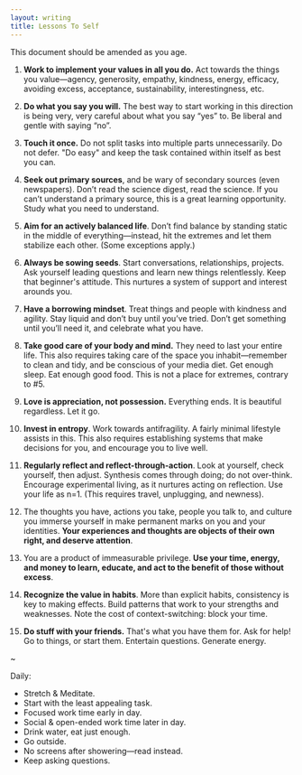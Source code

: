 ```yaml
---
layout: writing
title: Lessons To Self
---
```


This document should be amended as you age. 



1. **Work to implement your values in all you do.** Act towards the things you value—agency, generosity, empathy, kindness, energy, efficacy, avoiding excess, acceptance, sustainability, interestingness, etc. 

2. **Do what you say you will.** The best way to start working in this direction is being very, very careful about what you say “yes” to. Be liberal and gentle with saying “no”.

3. **Touch it once.** Do not split tasks into multiple parts unnecessarily. Do not defer. "Do easy" and keep the task contained within itself as best you can. 

4. **Seek out primary sources**, and be wary of secondary sources (even newspapers). Don’t read the science digest, read the science. If you can’t understand a primary source, this is a great learning opportunity. Study what you need to understand. 
    
5. **Aim for an actively balanced life**. Don’t find balance by standing static in the middle of everything—instead, hit the extremes and let them stabilize each other. (Some exceptions apply.) 

6. **Always be sowing seeds**. Start conversations, relationships, projects. Ask yourself leading questions and learn new things relentlessly. Keep that beginner's attitude. This nurtures a system of support and interest arounds you. 

7. **Have a borrowing mindset**. Treat things and people with kindness and agility. Stay liquid and don’t buy until you’ve tried. Don’t get something until you’ll need it, and celebrate what you have. 

8. **Take good care of your body and mind.** They need to last your entire life. This also requires taking care of the space you inhabit—remember to clean and tidy, and be conscious of your media diet. Get enough sleep. Eat enough good food. This is not a place for extremes, contrary to #5. 

9. **Love is appreciation, not possession.** Everything ends. It is beautiful regardless. Let it go. 

10. **Invest in entropy**. Work towards antifragility. A fairly minimal lifestyle assists in this. This also requires establishing systems that make decisions for you, and encourage you to live well. 

11. **Regularly reflect and reflect-through-action**. Look at yourself, check yourself, then adjust. Synthesis comes through doing; do not over-think. Encourage experimental living, as it nurtures acting on reflection. Use your life as n=1. (This requires travel, unplugging, and newness).

12. The thoughts you have, actions you take, people you talk to, and culture you immerse yourself in make permanent marks on you and your identities. **Your experiences and thoughts are objects of their own right, and deserve attention**. 

13. You are a product of immeasurable privilege. **Use your time, energy, and money to learn, educate, and act to the benefit of those without excess**. 

14. **Recognize the value in habits**. More than explicit habits, consistency is key to making effects. Build patterns that work to your strengths and weaknesses. Note the cost of context-switching: block your time. 

15. **Do stuff with your friends.** That's what you have them for. Ask for help! Go to things, or start them. Entertain questions. Generate energy. 


~

Daily:
- Stretch & Meditate.
- Start with the least appealing task.
- Focused work time early in day.
- Social & open-ended work time later in day.
- Drink water, eat just enough.
- Go outside.
- No screens after showering—read instead. 
- Keep asking questions. 